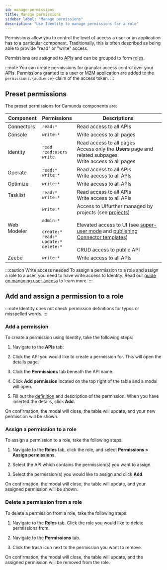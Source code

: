 ```yaml
---
id: manage-permissions
title: Manage permissions
sidebar_label: "Manage permissions"
description: "Use Identity to manage permissions for a role"
---
```


Permissions allow you to control the level of access a user or an application has to a particular component. Traditionally, this is often described as being able to provide "read" or "write" access.

Permissions are assigned to [APIs](/self-managed/identity/user-guide/additional-features/adding-an-api.md) and can be grouped to form
[roles](/self-managed/identity/user-guide/roles/manage-roles.md).

:::note
You can create permissions for granular access control over your APIs. Permissions granted to a user or M2M application are added to the `permissions.{audience}` claim of the access token.
:::

## Preset permissions

The preset permissions for Camunda components are:

| Component   | Permissions                                                                                           | Descriptions                                                                                                                                                                                                                                                                                                               |
| ----------- | ----------------------------------------------------------------------------------------------------- | -------------------------------------------------------------------------------------------------------------------------------------------------------------------------------------------------------------------------------------------------------------------------------------------------------------------------- |
| Connectors  | `read:*`                                                                                              | Read access to all APIs                                                                                                                                                                                                                                                                                                    |
| Console     | `write:*`                                                                                             | Write access to all pages                                                                                                                                                                                                                                                                                                  |
| Identity    | `read` <br/> `read:users` <br/> `write`                                                               | Read access to all pages <br/> Access only the **Users** page and related subpages <br/> Write access to all pages                                                                                                                                                                                                         |
| Operate     | `read:*` <br/> `write:*`                                                                              | Read access to all APIs <br/> Write access to all APIs                                                                                                                                                                                                                                                                     |
| Optimize    | `write:*`                                                                                             | Write access to all APIs                                                                                                                                                                                                                                                                                                   |
| Tasklist    | `read:*` <br/> `write:*`                                                                              | Read access to all APIs <br/> Write access to all APIs                                                                                                                                                                                                                                                                     |
| Web Modeler | `write:*` <br/><br/> `admin:*` <br/><br/> `create:*` <br/> `read:*` <br/> `update:*` <br/> `delete:*` | Access to UIfurther managed by projects (see [projects](../../../../components/modeler/web-modeler/collaboration/#access-rights-and-permissions))<br/><br/>Elevated access to UI (see [super-user mode](../../../../components/modeler/web-modeler/collaboration.md#super-user-mode) and [publishing Connector templates](../../../../components/connectors/manage-connector-templates.md#publish-a-connector-template))<br/><br/> CRUD access to public API |
| Zeebe       | `write:*`                                                                                             | Write access to all APIs                                                                                                                                                                                                                                                                                                   |

:::caution Write access needed
To assign a permission to a role and assign a role to a user, you need to have write access to Identity.
Read our [guide on managing user access](/self-managed/identity/user-guide/authorizations/managing-user-access.md) to learn more.
:::

## Add and assign a permission to a role

:::note
Identity does not check permission definitions for typos or misspelled words.
:::

### Add a permission

To create a permission using Identity, take the following steps:

1. Navigate to the **APIs** tab:

2. Click the API you would like to create a permission for. This will open the details page.

3. Click the **Permissions** tab beneath the API name.

4. Click **Add permission** located on the top right of the table and a modal will open.

5. Fill out the [definition](#preset-permissions) and description of the permission. When you have inserted the details, click **Add**.

On confirmation, the modal will close, the table will update, and your new permission will be shown.

### Assign a permission to a role

To assign a permission to a role, take the following steps:

1. Navigate to the **Roles** tab, click the role, and select **Permissions > Assign permissions**.

2. Select the API which contains the permission(s) you want to assign.

3. Select the permission(s) you would like to assign and click **Add**.

On confirmation, the modal will close, the table will update, and your assigned permission will be shown.

### Delete a permission from a role

To delete a permission from a role, take the following steps:

1. Navigate to the **Roles** tab. Click the role you would like to delete permissions from.

2. Navigate to the **Permissions** tab.

3. Click the trash icon next to the permission you want to remove.

On confirmation, the modal will close, the table will update, and the assigned permission will be removed from the role.
